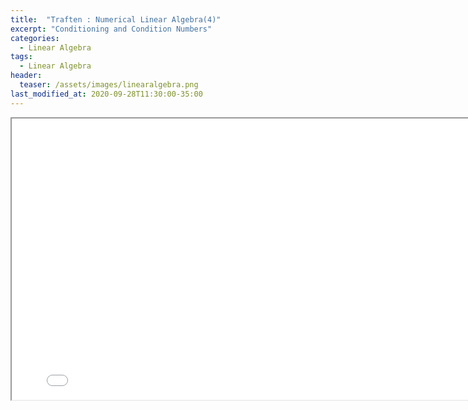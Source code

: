 ```yaml
---
title:  "Traften : Numerical Linear Algebra(4)"
excerpt: "Conditioning and Condition Numbers"
categories:
  - Linear Algebra
tags:
  - Linear Algebra
header:
  teaser: /assets/images/linearalgebra.png
last_modified_at: 2020-09-28T11:30:00-35:00
---
```


<iframe src = "/ViewerJS/#../assets/pdf/Lecture 12. Conditioning and Condition Numbers.pdf" width='800' height='450' allowfullscreen webkitallowfullscreen></iframe>